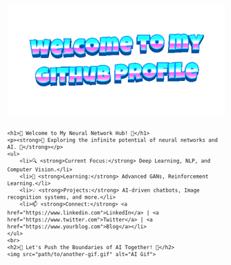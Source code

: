 <div align="center">
	<img src="welcome-header.gif" alt="welcome to my github profile">
	<br>
	<br>
</div>

    <h1>🤖 Welcome to My Neural Network Hub! 🤖</h1>
    <p><strong>🌟 Exploring the infinite potential of neural networks and AI. 🌟</strong></p>
    <ul>
        <li>🔍 <strong>Current Focus:</strong> Deep Learning, NLP, and Computer Vision.</li>
        <li>🌱 <strong>Learning:</strong> Advanced GANs, Reinforcement Learning.</li>
        <li>💡 <strong>Projects:</strong> AI-driven chatbots, Image recognition systems, and more.</li>
        <li>📫 <strong>Connect:</strong> <a href="https://www.linkedin.com">LinkedIn</a> | <a href="https://www.twitter.com">Twitter</a> | <a href="https://www.yourblog.com">Blog</a></li>
    </ul>
    <br>
    <h2>🧠 Let's Push the Boundaries of AI Together! 🧠</h2>
    <img src="path/to/another-gif.gif" alt="AI Gif">
</div>
